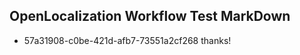 ## OpenLocalization Workflow Test MarkDown
* 57a31908-c0be-421d-afb7-73551a2cf268 thanks!

<!--HONumber=Aug16_HO1-->


